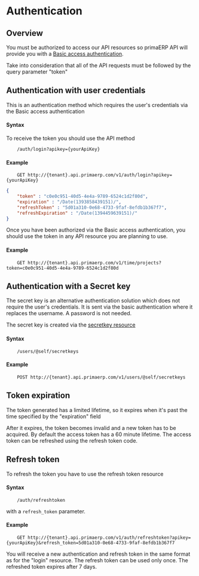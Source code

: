Authentication
==

## Overview

You must be authorized to access our API resources so primaERP API will provide you with a [Basic access authentication](http://en.wikipedia.org/wiki/Basic_access_authentication).

Take into consideration that all of the API requests must be followed by the query parameter "token"

## Authentication with user credentials

This is an authentication method which requires the user's credentials via the Basic access authentication

#### Syntax

To receive the token you should use the API method

		/auth/login?apikey={yourApiKey}

#### Example

		GET http://{tenant}.api.primaerp.com/v1/auth/login?apikey={yourApiKey}
		
```JSON
{
	"token" : "c0e0c951-40d5-4e4a-9789-6524c1d2f80d",
	"expiration" : "/Date(1393858439151)/",
	"refreshToken" : "5d01a310-0e68-4733-9faf-8efdb1b367f7",
	"refreshExpiration" : "/Date(1394459639151)/"
}
```

Once you have been authorized via the Basic access authentication, you should use the token in any API resource you are planning to use.

#### Example

		GET http://{tenant}.api.primaerp.com/v1/time/projects?token=c0e0c951-40d5-4e4a-9789-6524c1d2f80d

## Authentication with a Secret key

The secret key is an alternative authentication solution which does not require the user's credentials. It is sent via the basic authentication where it replaces the username. A password is not needed.

The secret key is created via the [secretkey resource](../resources/core/secretkey.md)

#### Syntax

		/users/@self/secretkeys

#### Example

		POST http://{tenant}.api.primaerp.com/v1/users/@self/secretkeys

## Token expiration

The token generated has a limited lifetime, so it expires when it's past the time specified by the "expiration" field

After it expires, the token becomes invalid and a new token has to be acquired. By default the access token has a 60 minute lifetime. The access token can be refreshed using the refresh token code.

## Refresh token

To refresh the token you have to use the refresh token resource

#### Syntax

		/auth/refreshtoken

with a `refresh_token` parameter.

#### Example

		GET http://{tenant}.api.primaerp.com/v1/auth/refreshtoken?apikey={yourApiKey}&refresh_token=5d01a310-0e68-4733-9faf-8efdb1b367f7

You will receive a new authentication and refresh token in the same format as for the "login" resource. The refresh token can be used only once. The refreshed token expires after 7 days.
